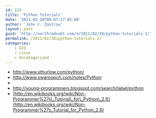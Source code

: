 ```yaml
---
id: 125
title: 'Python Tutorials'
date: '2011-02-28T09:07:27-05:00'
author: 'John C. Zastrow'
layout: post
guid: 'http://northredoubt.com/n/2011/02/28/python-tutorials-2/'
permalink: /2011/02/28/python-tutorials-2/
categories:
    - GIS
    - Linux
    - Uncategorized
---
```


- <http://www.sthurlow.com/python/>
- <http://www.swaroopch.com/notes/Python>
- 
- <http://young-programmers.blogspot.com/search/label/python>
- [http://en.wikibooks.org/wiki/Non-Programmer%27s\_Tutorial\_for\_Python\_2.6](http://en.wikibooks.org/wiki/Non-Programmer%27s_Tutorial_for_Python_2.6)

